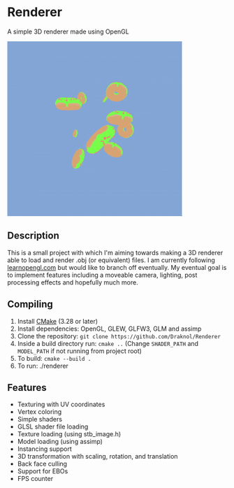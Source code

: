 # Renderer
A simple 3D renderer made using OpenGL

![Spinning donuts preview](screenshots/Spinning%20Donuts.gif)

## Description

This is a small project with which I'm aiming towards making a 3D renderer able to load and render .obj (or equivalent) files.
I am currently following [learnopengl.com](https://learnopengl.com) but would like to branch off eventually.
My eventual goal is to implement features including a moveable camera, lighting, post processing effects and hopefully much more.

## Compiling

1. Install [CMake](https://cmake.org/download) (3.28 or later)
2. Install dependencies: OpenGL, GLEW, GLFW3, GLM and assimp
3. Clone the repository: `git clone https://github.com/Draknol/Renderer`
4. Inside a build directory run: `cmake ..` (Change `SHADER_PATH` and `MODEL_PATH` if not running from project root)
5. To build: `cmake --build .`
6. To run: ./renderer

## Features

- Texturing with UV coordinates
- Vertex coloring
- Simple shaders
- GLSL shader file loading
- Texture loading (using stb_image.h)
- Model loading (using assimp)
- Instancing support
- 3D transformation with scaling, rotation, and translation
- Back face culling
- Support for EBOs
- FPS counter